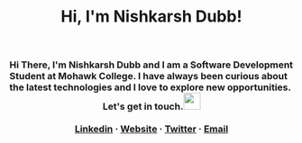 <h1 align="center"> Hi, I'm Nishkarsh Dubb!</h1>
<br>
<h3 >Hi There, I'm Nishkarsh Dubb and I am a Software Development Student at Mohawk College. I have always been curious about the latest technologies and I love to explore new opportunities. 
<br>
<div align="center"> Let's get in touch.<img src="https://media.giphy.com/media/WUlplcMpOCEmTGBtBW/giphy.gif" width="30"> </div>
  
  <br />
  <div align="center">
    <a href="https://www.linkedin.com/in/nishkarsh-dubb/" target="_blank">Linkedin</a>
    ·
    <a href="https://nishkarsh01.github.io/nishkarshdubb-portfoliowebsite3/" target="_blank">Website</a>
    ·
    <a href="https://twitter.com/DubbNishkarsh" target="_blank">Twitter</a>
    ·
    <a href="mailto:nishdubb11@gmail.com" target="_blank">Email</a>
  </div>
    
</h3>

  

  


